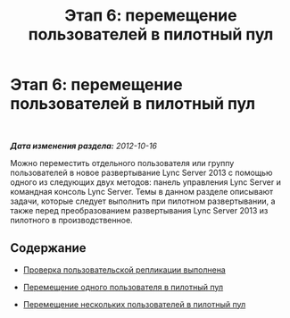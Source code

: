 ﻿---
title: 'Этап 6: перемещение пользователей в пилотный пул'
TOCTitle: 'Этап 6: перемещение пользователей в пилотный пул'
ms:assetid: 676df4a5-2ef8-4f12-8b92-ce133d731fcc
ms:mtpsurl: https://technet.microsoft.com/ru-ru/library/JJ204968(v=OCS.15)
ms:contentKeyID: 49310009
ms.date: 05/19/2016
mtps_version: v=OCS.15
ms.translationtype: HT
---

# Этап 6: перемещение пользователей в пилотный пул

 

_**Дата изменения раздела:** 2012-10-16_

Можно переместить отдельного пользователя или группу пользователей в новое развертывание Lync Server 2013 с помощью одного из следующих двух методов: панель управления Lync Server и командная консоль Lync Server. Темы в данном разделе описывают задачи, которые следует выполнить при пилотном развертывании, а также перед преобразованием развертывания Lync Server 2013 из пилотного в производственное.

## Содержание

  - [Проверка пользовательской репликации выполнена](verify-user-replication-has-completed_1.md)

  - [Перемещение одного пользователя в пилотный пул](move-a-single-user-to-the-pilot-pool_1.md)

  - [Перемещение нескольких пользователей в пилотный пул](move-multiple-users-to-the-pilot-pool_1.md)

